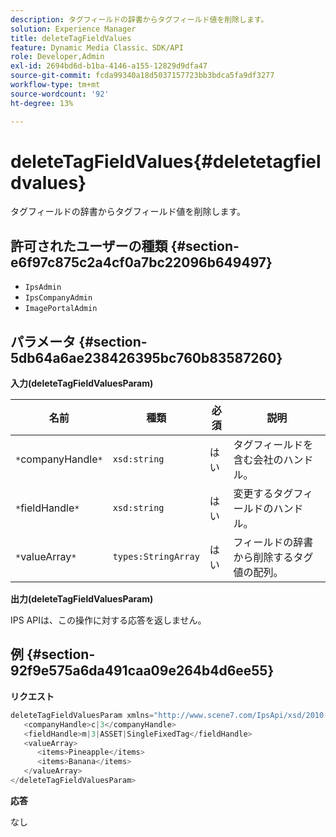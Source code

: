 ```yaml
---
description: タグフィールドの辞書からタグフィールド値を削除します。
solution: Experience Manager
title: deleteTagFieldValues
feature: Dynamic Media Classic、SDK/API
role: Developer,Admin
exl-id: 2694bd6d-b1ba-4146-a155-12829d9dfa47
source-git-commit: fcda99340a18d5037157723bb3bdca5fa9df3277
workflow-type: tm+mt
source-wordcount: '92'
ht-degree: 13%

---
```


# deleteTagFieldValues{#deletetagfieldvalues}

タグフィールドの辞書からタグフィールド値を削除します。

## 許可されたユーザーの種類 {#section-e6f97c875c2a4cf0a7bc22096b649497}

* `IpsAdmin`
* `IpsCompanyAdmin`
* `ImagePortalAdmin`

## パラメータ {#section-5db64a6ae238426395bc760b83587260}

**入力(deleteTagFieldValuesParam)**

| 名前 | 種類 | 必須 | 説明 |
|---|---|---|---|
| `*`companyHandle`*` | `xsd:string` | はい | タグフィールドを含む会社のハンドル。 |
| `*`fieldHandle`*` | `xsd:string` | はい | 変更するタグフィールドのハンドル。 |
| `*`valueArray`*` | `types:StringArray` | はい | フィールドの辞書から削除するタグ値の配列。 |

**出力(deleteTagFieldValuesParam)**

IPS APIは、この操作に対する応答を返しません。

## 例 {#section-92f9e575a6da491caa09e264b4d6ee55}

**リクエスト**

```java
deleteTagFieldValuesParam xmlns="http://www.scene7.com/IpsApi/xsd/2010-01-31">
   <companyHandle>c|3</companyHandle>
   <fieldHandle>m|3|ASSET|SingleFixedTag</fieldHandle>
   <valueArray>
      <items>Pineapple</items>
      <items>Banana</items>
   </valueArray>
</deleteTagFieldValuesParam>
```

**応答**

なし
